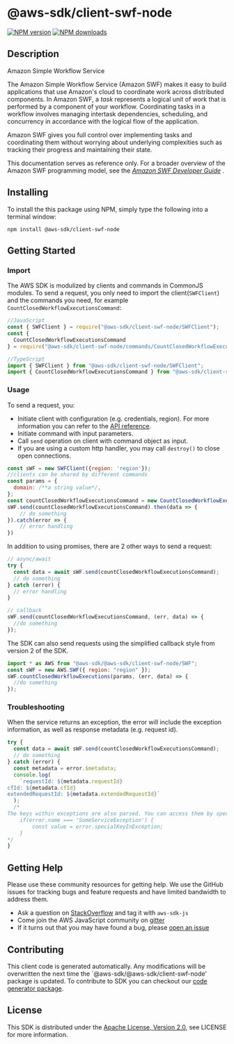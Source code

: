 # @aws-sdk/client-swf-node

[![NPM version](https://img.shields.io/npm/v/@aws-sdk/client-swf-node/preview.svg)](https://www.npmjs.com/package/@aws-sdk/client-swf-node)
[![NPM downloads](https://img.shields.io/npm/dm/@aws-sdk/client-swf-node.svg)](https://www.npmjs.com/package/@aws-sdk/client-swf-node)

## Description

<fullname>Amazon Simple Workflow Service</fullname> <p>The Amazon Simple Workflow Service (Amazon SWF) makes it easy to build applications that use Amazon's cloud to coordinate work across distributed components. In Amazon SWF, a <i>task</i> represents a logical unit of work that is performed by a component of your workflow. Coordinating tasks in a workflow involves managing intertask dependencies, scheduling, and concurrency in accordance with the logical flow of the application.</p> <p>Amazon SWF gives you full control over implementing tasks and coordinating them without worrying about underlying complexities such as tracking their progress and maintaining their state.</p> <p>This documentation serves as reference only. For a broader overview of the Amazon SWF programming model, see the <i> <a href="https://docs.aws.amazon.com/amazonswf/latest/developerguide/">Amazon SWF Developer Guide</a> </i>.</p>

## Installing

To install the this package using NPM, simply type the following into a terminal window:

```
npm install @aws-sdk/client-swf-node
```

## Getting Started

### Import

The AWS SDK is modulized by clients and commands in CommonJS modules. To send a request, you only need to import the client(`SWFClient`) and the commands you need, for example `CountClosedWorkflowExecutionsCommand`:

```javascript
//JavaScript
const { SWFClient } = require("@aws-sdk/client-swf-node/SWFClient");
const {
  CountClosedWorkflowExecutionsCommand
} = require("@aws-sdk/client-swf-node/commands/CountClosedWorkflowExecutionsCommand");
```

```javascript
//TypeScript
import { SWFClient } from "@aws-sdk/client-swf-node/SWFClient";
import { CountClosedWorkflowExecutionsCommand } from "@aws-sdk/client-swf-node/commands/CountClosedWorkflowExecutionsCommand";
```

### Usage

To send a request, you:

- Initiate client with configuration (e.g. credentials, region). For more information you can refer to the [API reference][].
- Initiate command with input parameters.
- Call `send` operation on client with command object as input.
- If you are using a custom http handler, you may call `destroy()` to close open connections.

```javascript
const sWF = new SWFClient({region: 'region'});
//clients can be shared by different commands
const params = {
  domain: /**a string value*/,
};
const countClosedWorkflowExecutionsCommand = new CountClosedWorkflowExecutionsCommand(params);
sWF.send(countClosedWorkflowExecutionsCommand).then(data => {
    // do something
}).catch(error => {
    // error handling
})
```

In addition to using promises, there are 2 other ways to send a request:

```javascript
// async/await
try {
  const data = await sWF.send(countClosedWorkflowExecutionsCommand);
  // do something
} catch (error) {
  // error handling
}
```

```javascript
// callback
sWF.send(countClosedWorkflowExecutionsCommand, (err, data) => {
  //do something
});
```

The SDK can also send requests using the simplified callback style from version 2 of the SDK.

```javascript
import * as AWS from "@aws-sdk/@aws-sdk/client-swf-node/SWF";
const sWF = new AWS.SWF({ region: "region" });
sWF.countClosedWorkflowExecutions(params, (err, data) => {
  //do something
});
```

### Troubleshooting

When the service returns an exception, the error will include the exception information, as well as response metadata (e.g. request id).

```javascript
try {
  const data = await sWF.send(countClosedWorkflowExecutionsCommand);
  // do something
} catch (error) {
  const metadata = error.$metadata;
  console.log(
    `requestId: ${metadata.requestId}
cfId: ${metadata.cfId}
extendedRequestId: ${metadata.extendedRequestId}`
  );
  /*
The keys within exceptions are also parsed. You can access them by specifying exception names:
    if(error.name === 'SomeServiceException') {
        const value = error.specialKeyInException;
    }
*/
}
```

## Getting Help

Please use these community resources for getting help. We use the GitHub issues for tracking bugs and feature requests and have limited bandwidth to address them.

- Ask a question on [StackOverflow](https://stackoverflow.com/questions/tagged/aws-sdk-js) and tag it with `aws-sdk-js`
- Come join the AWS JavaScript community on [gitter](https://gitter.im/aws/aws-sdk-js-v3)
- If it turns out that you may have found a bug, please [open an issue](https://github.com/aws/aws-sdk-js-v3/issues)

## Contributing

This client code is generated automatically. Any modifications will be overwritten the next time the `@aws-sdk/@aws-sdk/client-swf-node' package is updated. To contribute to SDK you can checkout our [code generator package][].

## License

This SDK is distributed under the
[Apache License, Version 2.0](http://www.apache.org/licenses/LICENSE-2.0),
see LICENSE for more information.

[code generator package]: https://github.com/aws/aws-sdk-js-v3/tree/master/packages/service-types-generator
[api reference]: https://docs.aws.amazon.com/AWSJavaScriptSDK/latest/
